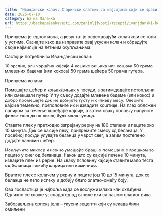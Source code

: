 ```yaml
---
title: "Ивањдански колач: Старински слаткиш са кајсијама који се прави на овај празник"
date: 2025-07-10
category: Бачка Паланка
url: https://backapalankavesti.com/zanimljivosti/recepti/ivanjdanski-kolac-starinski-slatkis-sa-kajsijama-koji-se-pravi-na-ovaj-praznik/
---
```


Припрема је једноставна, а резултат је освежавајући колач који се топи у устима. Сазнајте како да направите овај укусни колач и обрадујте своје најмилије на летњим окупљањима.

Састојци потребни за Ивањдански колач:

10 зрелих, али чвршћих кајсија
4 кашике вињака или коњака
50 грама млевених бадема (или кокоса)
50 грама шећера
50 грама путера.

Припрема колача:

Помешајте шећер и коњак/вињак у посуди, а затим додајте истопљени или омекшали путер. У ту смесу додајте млевене бадеме (или кокос) и добро промешајте док не добијете густу и сипкаву масу. Оперите кајсије темељно, преполовите их и извадите коштице. На плех обложен папиром за печење поређајте кајсије, а затим сваку половку напуните филом тако да на свакој буде мала купица.

Ставите плех у претходно загрејану рерну на 180 степени и пеците око 10 минута. Док се кајсије пеку, припремите смесу од беланаца. У посебној посуди улупајте беланца у чврст снег, а затим постепено додајте ванилин шећер.

Искључите миксер и нежно умешајте брашно помешано с прашком за пециво у снег од беланаца. Након што су кајсије печене 10 минута, извадите плех из рерне. На сваку половину кајсије ставите мало теста од беланаца помоћу шприца или кашичице.

Вратите плех с колачем у рерну и пеците још 10 до 15 минута, док се беланца не лепо испеку и добију благо златно-смеђу боју.

Ова посластица је најбоља када се послужи млака или охлађена. Одлично се слаже уз сладолед од ваниле или са чашом слатког вина.

Заборављена српска јела – укусни рецепти који су некада били омиљени
